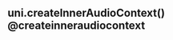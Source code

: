 ## uni.createInnerAudioContext() @createinneraudiocontext

<!-- UTSAPIJSON.createInnerAudioContext.description -->

<!-- UTSAPIJSON.createInnerAudioContext.compatibility -->

<!-- UTSAPIJSON.createInnerAudioContext.param -->

<!-- UTSAPIJSON.createInnerAudioContext.returnValue -->

<!-- UTSAPIJSON.createInnerAudioContext.tutorial -->

<!-- UTSAPIJSON.createInnerAudioContext.example -->

<!-- UTSAPIJSON.general_type.name -->

<!-- UTSAPIJSON.general_type.param -->